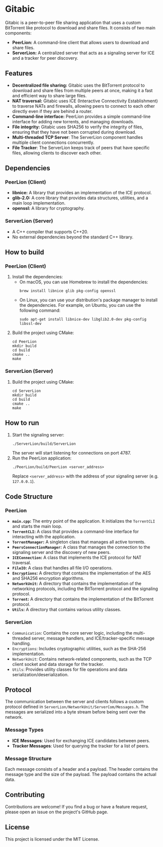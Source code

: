 # Gitabic

Gitabic is a peer-to-peer file sharing application that uses a custom BitTorrent like protocol to download and share files. It consists of two main components:

*   **PeerLion:** A command-line client that allows users to download and share files.
*   **ServerLion:** A centralized server that acts as a signaling server for ICE and a tracker for peer discovery.

## Features

*   **Decentralized file sharing:** Gitabic uses the BitTorrent protocol to download and share files from multiple peers at once, making it a fast and efficient way to share large files.
*   **NAT traversal:** Gitabic uses ICE (Interactive Connectivity Establishment) to traverse NATs and firewalls, allowing peers to connect to each other directly even if they are behind a router.
*   **Command-line interface:** PeerLion provides a simple command-line interface for adding new torrents, and managing downloads.
*   **File integrity:** Gitabic uses SHA256 to verify the integrity of files, ensuring that they have not been corrupted during download.
*   **Multi-threaded TCP Server**: The ServerLion component handles multiple client connections concurrently.
*   **File Tracker**: The ServerLion keeps track of peers that have specific files, allowing clients to discover each other.

## Dependencies

### PeerLion (Client)

*   **libnice:** A library that provides an implementation of the ICE protocol.
*   **glib-2.0:** A core library that provides data structures, utilities, and a main loop implementation.
*   **openssl:** A library for cryptography.

### ServerLion (Server)

*   A C++ compiler that supports C++20.
*   No external dependencies beyond the standard C++ library.

## How to build

### PeerLion (Client)

1.  Install the dependencies:
    *   On macOS, you can use Homebrew to install the dependencies:
        ```
        brew install libnice glib pkg-config openssl
        ```
    *   On Linux, you can use your distribution's package manager to install the dependencies. For example, on Ubuntu, you can use the following command:
        ```
        sudo apt-get install libnice-dev libglib2.0-dev pkg-config libssl-dev
        ```
2.  Build the project using CMake:
    ```
    cd PeerLion
    mkdir build
    cd build
    cmake ..
    make
    ```

### ServerLion (Server)

1.  Build the project using CMake:
    ```
    cd ServerLion
    mkdir build
    cd build
    cmake ..
    make
    ```

## How to run

1.  Start the signaling server:
    ```
    ./ServerLion/build/ServerLion
    ```
    The server will start listening for connections on port 4787.
2.  Run the PeerLion application:
    ```
    ./PeerLion/build/PeerLion <server_address>
    ```
    Replace `<server_address>` with the address of your signaling server (e.g. `127.0.0.1`).

## Code Structure

### PeerLion

*   **`main.cpp`:** The entry point of the application. It initializes the `TorrentCLI` and starts the main loop.
*   **`TorrentCLI`:** A class that provides a command-line interface for interacting with the application.
*   **`TorrentManager`:** A singleton class that manages all active torrents.
*   **`PeersConnectionManager`:** A class that manages the connection to the signaling server and the discovery of new peers.
*   **`ICEConnection`:** A class that implements the ICE protocol for NAT traversal.
*   **`FileIO`:** A class that handles all file I/O operations.
*   **`Encryptions`:** A directory that contains the implementation of the AES and SHA256 encryption algorithms.
*   **`NetworkUnit`:** A directory that contains the implementation of the networking protocols, including the BitTorrent protocol and the signaling protocol.
*   **`Torrent`:** A directory that contains the implementation of the BitTorrent protocol.
*   **`Utils`:** A directory that contains various utility classes.

### ServerLion

*   `Communication`: Contains the core server logic, including the multi-threaded server, message handlers, and ICE/tracker-specific message handling.
*   `Encryptions`: Includes cryptographic utilities, such as the SHA-256 implementation.
*   `NetworkUnit`: Contains network-related components, such as the TCP client socket and data storage for the tracker.
*   `Utils`: Provides utility classes for file operations and data serialization/deserialization.

## Protocol

The communication between the server and clients follows a custom protocol defined in `ServerLion/NetworkUnit/ServerCom/Messages.h`. The messages are serialized into a byte stream before being sent over the network.

### Message Types

*   **ICE Messages**: Used for exchanging ICE candidates between peers.
*   **Tracker Messages**: Used for querying the tracker for a list of peers.

### Message Structure

Each message consists of a header and a payload. The header contains the message type and the size of the payload. The payload contains the actual data.

## Contributing

Contributions are welcome! If you find a bug or have a feature request, please open an issue on the project's GitHub page.

## License

This project is licensed under the MIT License.
